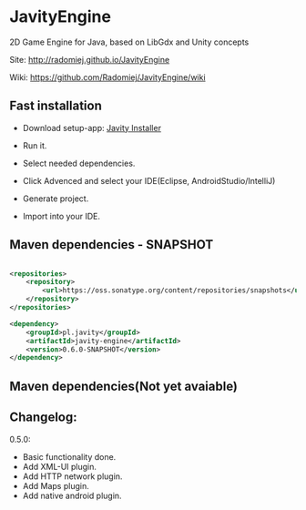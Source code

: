# JavityEngine
2D Game Engine for Java, based on LibGdx and Unity concepts

Site: http://radomiej.github.io/JavityEngine

Wiki: https://github.com/Radomiej/JavityEngine/wiki

## Fast installation

* Download setup-app: [Javity Installer][javity-setup-url]

* Run it.

* Select needed dependencies.

* Click Advenced and select your IDE(Eclipse, AndroidStudio/IntelliJ)

* Generate project.

* Import into your IDE.

## Maven dependencies - SNAPSHOT

```xml

<repositories>
	<repository>		
		<url>https://oss.sonatype.org/content/repositories/snapshots</url>
	</repository>
</repositories>

<dependency>
	<groupId>pl.javity</groupId>
	<artifactId>javity-engine</artifactId>
	<version>0.6.0-SNAPSHOT</version>
</dependency>

```

## Maven dependencies(Not yet avaiable)

## Changelog:
0.5.0:
* Basic functionality done.
* Add XML-UI plugin.
* Add HTTP network plugin.
* Add Maps plugin.
* Add native android plugin.

[javity-setup-url]: https://github.com/Radomiej/JavityEngine/releases/download/0.6.0-SNAPSHOT/javity-setup.jar
